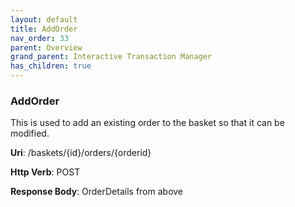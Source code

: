 ```yaml
---
layout: default
title: AddOrder
nav_order: 33
parent: Overview
grand_parent: Interactive Transaction Manager
has_children: true
---
```

### AddOrder

This is used to add an existing order to the basket so that it can be 
modified.

**Uri**: /baskets/{id}/orders/{orderid}

**Http Verb**: POST

**Response Body**: OrderDetails from above
